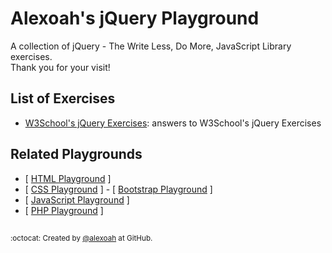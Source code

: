 # Alexoah's jQuery Playground
A collection of jQuery - The Write Less, Do More, JavaScript Library exercises.  
Thank you for your visit!

## List of Exercises
* [W3School's jQuery Exercises](./W3School-jQExercises): answers to W3School's jQuery Exercises
  
## Related Playgrounds
* [ [HTML Playground](https://github.com/alexoah/HTMLPlayground) ] 
* [ [CSS Playground](https://github.com/alexoah/CSSPlayground) ] - [ [Bootstrap Playground](https://github.com/alexoah/BSPlayground) ]
* [ [JavaScript Playground](https://github.com/alexoah/JSPlayground) ]
* [ [PHP Playground](https://github.com/alexoah/PHPPlayground) ] 

##
<sup>:octocat: Created by [@alexoah](http://github.com/alexoah) at GitHub.</sup>
